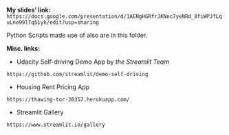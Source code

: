 **My slides' link:**
`https://docs.google.com/presentation/d/1AENgHGRfrJKNec7yeNRd_8fiWPJfLquLno99lTq51yk/edit?usp=sharing`

Python Scripts made use of also are in  this folder.

**Misc. links:**

- Udacity Self-driving Demo App by *the Streamlit Team*

`https://github.com/streamlit/demo-self-driving`

- Housing Rent Pricing App

`https://thawing-tor-30357.herokuapp.com/`

- Streamlit Gallery

`https://www.streamlit.io/gallery`
